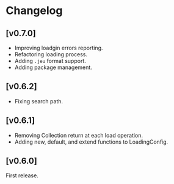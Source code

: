 
# Changelog

## [v0.7.0]

- Improving loadgin errors reporting.
- Refactoring loading process.
- Adding `.jeu` format support.
- Adding package management.

## [v0.6.2]

- Fixing search path.

## [v0.6.1]

- Removing Collection return at each load operation.
- Adding new, default, and extend functions to LoadingConfig.

## [v0.6.0]

First release.
